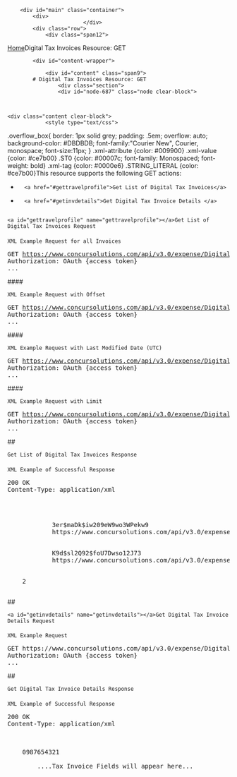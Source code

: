 
        <div id="main" class="container">
            <div>
                            </div>
            <div class="row">
                <div class="span12">
<div class="breadcrumbs"><a href="/">Home</a>Digital Tax Invoices Resource: GET </div>
                </div>
            </div>

            <div id="content-wrapper">
<!-- <div class="row"> -->
                <div id="content" class="span9">
			# Digital Tax Invoices Resource: GET 
                    <div class="section">
                    <div id="node-687" class="node clear-block">


	
	<div class="content clear-block">
				<style type="text/css">
.overflow_box{
border: 1px solid grey;
padding: .5em;
overflow: auto;
background-color: #DBDBDB;
font-family:"Courier New", Courier, monospace;
font-size:11px;
}
.xml-attribute {color: #009900}
.xml-value {color: #ce7b00}
.ST0 {color: #00007c; font-family: Monospaced; font-weight: bold}
.xml-tag {color: #0000e6}
.STRING_LITERAL {color: #ce7b00}</style>This resource supports the following GET actions:

* 
		<a href="#gettravelprofile">Get List of Digital Tax Invoices</a>
* 
		<a href="#getinvdetails">Get Digital Tax Invoice Details </a>

## 
	<a id="gettravelprofile" name="gettravelprofile"></a>Get List of Digital Tax Invoices Request
####
	XML Example Request for all Invoices
<pre class="overflow_box">
GET <a href="https://www.concursolutions.com/api/v3.0/expense/DigitalTaxInvoices/" title="https://www.concursolutions.com/api/v3.0/expense/DigitalTaxInvoices/">https://www.concursolutions.com/api/v3.0/expense/DigitalTaxInvoices/</a> HTTP/1.1
Authorization: OAuth {access token}
...
</pre>####
	XML Example Request with Offset
<pre class="overflow_box">
GET <a href="https://www.concursolutions.com/api/v3.0/expense/DigitalTaxInvoices/?offset=2" title="https://www.concursolutions.com/api/v3.0/expense/DigitalTaxInvoices/?offset=2">https://www.concursolutions.com/api/v3.0/expense/DigitalTaxInvoices/?offset=2</a> HTTP/1.1
Authorization: OAuth {access token}
...
</pre>####
	XML Example Request with Last Modified Date (UTC)
<pre class="overflow_box">
GET <a href="https://www.concursolutions.com/api/v3.0/expense/DigitalTaxInvoices/?modifiedafter=2013-10-24T01:00:00" title="https://www.concursolutions.com/api/v3.0/expense/DigitalTaxInvoices/?modifiedafter=2013-10-24T01:00:00">https://www.concursolutions.com/api/v3.0/expense/DigitalTaxInvoices/?modifiedafter=2013-10-24T01:00:00</a> HTTP/1.1
Authorization: OAuth {access token}
...
</pre>####
	XML Example Request with Limit
<pre class="overflow_box">
GET <a href="https://www.concursolutions.com/api/v3.0/expense/DigitalTaxInvoices/?limit=50HTTP/1.1" title="https://www.concursolutions.com/api/v3.0/expense/DigitalTaxInvoices/?limit=50HTTP/1.1">https://www.concursolutions.com/api/v3.0/expense/DigitalTaxInvoices/?limit=50HTTP/1.1</a>
Authorization: OAuth {access token}
...
</pre>## 
	Get List of Digital Tax Invoices Response
####
	XML Example of Successful Response
<pre class="overflow_box">
200 OK
Content-Type: application/xml

<DigitalTaxInvoices>
    <Items>
        <DigitalTaxInvoice>
            <ID>3er$maDk$iw209eW9wo3WPekw9</ID>
            <URI>https://www.concursolutions.com/api/v3.0/expense/DigitalTaxInvoices/3er$maDk$iw209eW9wo3WPekw9</URI>
        </DigitalTaxInvoice>
        <DigitalTaxInvoice>
            <ID>K9d$sl2Q92$foU7Dwso12J73</ID>
            <URI>https://www.concursolutions.com/api/v3.0/expense/DigitalTaxInvoices/K9d$sl2Q92$foU7Dwso12J73</URI>
        </DigitalTaxInvoice>
    </Items>
    <NextPage>2</NextPage>
</DigitalTaxInvoices>
</pre>## 
	<a id="getinvdetails" name="getinvdetails"></a>Get Digital Tax Invoice Details Request
####
	XML Example Request
<pre class="overflow_box">
GET https://www.concursolutions.com/api/v3.0/expense/DigitalTaxInvoices/3er$maDk$iw209eW9wo3WPekw9 HTTP/1.1
Authorization: OAuth {access token}
...
</pre>## 
	Get Digital Tax Invoice Details Response
####
	XML Example of Successful Response
<pre class="overflow_box">
200 OK
Content-Type: application/xml


<DigitalTaxInvoice>
    <AccountID>0987654321</AccountID>
    <ReceiptData>
        ....Tax Invoice Fields will appear here...
    </ReceiptData>
</DigitalTaxInvoice>
</pre>

